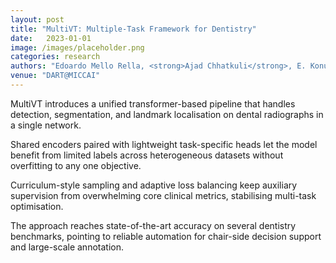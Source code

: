 ```yaml
---
layout: post
title: "MultiVT: Multiple-Task Framework for Dentistry"
date:   2023-01-01
image: /images/placeholder.png
categories: research
authors: "Edoardo Mello Rella, <strong>Ajad Chhatkuli</strong>, E. Konukoglu, L. V. Gool"
venue: "DART@MICCAI"
---
```


MultiVT introduces a unified transformer-based pipeline that handles detection, segmentation, and
landmark localisation on dental radiographs in a single network.

Shared encoders paired with lightweight task-specific heads let the model benefit from limited
labels across heterogeneous datasets without overfitting to any one objective.

Curriculum-style sampling and adaptive loss balancing keep auxiliary supervision from overwhelming
core clinical metrics, stabilising multi-task optimisation.

The approach reaches state-of-the-art accuracy on several dentistry benchmarks, pointing to reliable
automation for chair-side decision support and large-scale annotation.
